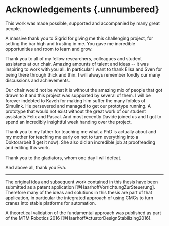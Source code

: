 
# Acknowledgements {.unnumbered}

This work was made possible, supported and accompanied by many great people.

A massive thank you to Sigrid for giving me this challenging project, for setting the bar high and trusting in me.
You gave me incredible opportunities and room to learn and grow.

Thank you to all of my fellow researchers, colleagues and student assistants at our chair. Amazing amounts of talent and ideas -- it was inspiring to work with you all.
In particular I want to thank Elisa and Sven for being there through thick and thin.
I will always remember fondly our many discussions and achievements.

Our chair would not be what it is without the amazing mix of people that got drawn to it and this project was supported by several of them.
I will be forever indebted to Kaveh for making him suffer the many foibles of Simulink.
He persevered and managed to get our prototype running.
A prototype that would not exist without the great work of our student assistants Felix and Pascal.
And most recently Davide joined us and I got to spend an incredibly insightful week handing over the project.

Thank you to my father for teaching me what a PhD is actually about and my mother for teaching me early on not to turn everything into a Doktorarbeit (I get it now).
She also did an incredible job at proofreading and editing this work.

Thank you to the gladiators, whom one day I will defeat.

And above all, thank you Eva.

--------------------------------------

The original idea and subsequent work contained in this thesis have been submitted as a patent application [@HaarhoffVorrichtungZurSteuerung].
Therefore many of the ideas and solutions in this thesis are part of that application, in particular the integrated approach of using CMGs to turn cranes into stable platforms for automation.

A theoretical validation of the fundamental approach was published as part of the MTM Robotics 2016 [@HaarhoffActuatorDesignStabilizing2016].
